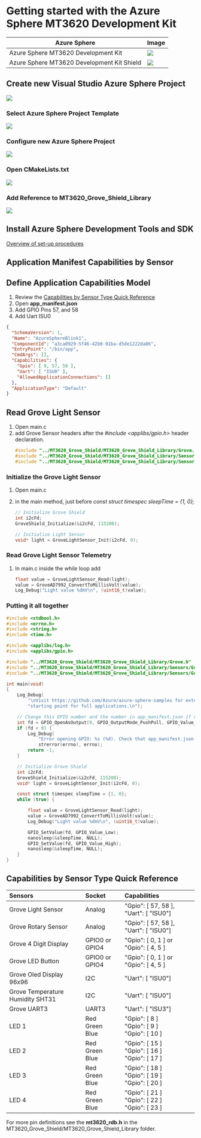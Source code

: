 # Getting started with the Azure Sphere MT3620 Development Kit

| Azure Sphere   |  Image  |
| ---- | ---- |
| Azure Sphere MT3620 Development Kit | ![](resources/azure-sphere-mt3620-dev-kit.jpg) |
| Azure Sphere MT3620 Development Kit Shield | ![](resources/seeed-studio-grove-shield-and-sensors.jpg) |


## Create new Visual Studio Azure Sphere Project


![](resources/vs-create-new-project.png)

### Select Azure Sphere Project Template

![](resources/vs-select-azure-sphere-blink.png)

### Configure new Azure Sphere Project

![](resources/vs-configure-new-project.png)

### Open CMakeLists.txt

![](resources/vs-open-cmakelists.png)

### Add Reference to MT3620_Grove_Shield_Library

![](resources/vs-configure-cmakelists.png)


## Install Azure Sphere Development Tools and SDK

[Overview of set-up procedures](https://docs.microsoft.com/en-au/azure-sphere/install/overview)

## Application Manifest Capabilities by Sensor

## Define Application Capabilities Model

1. Review the [Capabilities by Sensor Type Quick Reference](#capabilities-by-sensor-type-quick-reference)
1. Open **app_manifest.json**
2. Add GPIO Pins 57, and 58
3. Add Uart ISU0

```json
{
  "SchemaVersion": 1,
  "Name": "AzureSphereBlink1",
  "ComponentId": "a3ca0929-5f46-42b0-91ba-d5de1222da86",
  "EntryPoint": "/bin/app",
  "CmdArgs": [],
  "Capabilities": {
    "Gpio": [ 9, 57, 58 ],
    "Uart": [ "ISU0" ],
    "AllowedApplicationConnections": []
  },
  "ApplicationType": "Default"
}
```

## Read Grove Light Sensor

1. Open main.c
2. add Grove Sensor headers after the _#include <applibs/gpio.h>_ header declaration.
    ```c
    #include "../MT3620_Grove_Shield/MT3620_Grove_Shield_Library/Grove.h"
    #include "../MT3620_Grove_Shield/MT3620_Grove_Shield_Library/Sensors/GroveLightSensor.h"
    #include "../MT3620_Grove_Shield/MT3620_Grove_Shield_Library/Sensors/GroveAD7992.h"
    ```

### Initialize the Grove Light Sensor

1. Open main.c
2. in the main method, just before _const struct timespec sleepTime = {1, 0};_

    ```c
    // Initialize Grove Shield
    int i2cFd;
    GroveShield_Initialize(&i2cFd, 115200);

    // Initialize Light Sensor
    void* light = GroveLightSensor_Init(i2cFd, 0);
    ```

### Read Grove Light Sensor Telemetry

1. In main.c inside the _while_ loop add

    ```c
    float value = GroveLightSensor_Read(light);
    value = GroveAD7992_ConvertToMillisVolt(value);
    Log_Debug("Light value %dmV\n", (uint16_t)value);
    ```

### Putting it all together

```c
#include <stdbool.h>
#include <errno.h>
#include <string.h>
#include <time.h>

#include <applibs/log.h>
#include <applibs/gpio.h>

#include "../MT3620_Grove_Shield/MT3620_Grove_Shield_Library/Grove.h"
#include "../MT3620_Grove_Shield/MT3620_Grove_Shield_Library/Sensors/GroveLightSensor.h"
#include "../MT3620_Grove_Shield/MT3620_Grove_Shield_Library/Sensors/GroveAD7992.h"

int main(void)
{
    Log_Debug(
        "\nVisit https://github.com/Azure/azure-sphere-samples for extensible samples to use as a "
        "starting point for full applications.\n");

    // Change this GPIO number and the number in app_manifest.json if required by your hardware.
    int fd = GPIO_OpenAsOutput(9, GPIO_OutputMode_PushPull, GPIO_Value_High);
    if (fd < 0) {
        Log_Debug(
            "Error opening GPIO: %s (%d). Check that app_manifest.json includes the GPIO used.\n",
            strerror(errno), errno);
        return -1;
    }

    // Initialize Grove Shield
    int i2cFd;
    GroveShield_Initialize(&i2cFd, 115200);
    void* light = GroveLightSensor_Init(i2cFd, 0);

    const struct timespec sleepTime = {1, 0};
    while (true) {

        float value = GroveLightSensor_Read(light);
        value = GroveAD7992_ConvertToMillisVolt(value);
        Log_Debug("Light value %dmV\n", (uint16_t)value);

        GPIO_SetValue(fd, GPIO_Value_Low);
        nanosleep(&sleepTime, NULL);
        GPIO_SetValue(fd, GPIO_Value_High);
        nanosleep(&sleepTime, NULL);
    }
}

```

## Capabilities by Sensor Type Quick Reference

| Sensors  | Socket | Capabilities |
| :------------- | :------------- | :----------- |
| Grove Light Sensor  | Analog | "Gpio": [ 57, 58 ], "Uart": [ "ISU0"] |
| Grove Rotary Sensor | Analog | "Gpio": [ 57, 58 ], "Uart": [ "ISU0"] |
| Grove 4 Digit Display | GPIO0 or GPIO4 | "Gpio": [ 0, 1 ] or "Gpio": [ 4, 5 ] |
| Grove LED Button | GPIO0 or GPIO4 |  "Gpio": [ 0, 1 ] or "Gpio": [ 4, 5 ] |
| Grove Oled Display 96x96 | I2C | "Uart": [ "ISU0"]  |
| Grove Temperature Humidity SHT31 | I2C | "Uart": [ "ISU0"] |
| Grove UART3 | UART3 | "Uart": [ "ISU3"] |
| LED 1 | Red <br/> Green <br/> Blue | "Gpio": [ 8 ] <br/> "Gpio": [ 9 ] <br/> "Gpio": [ 10 ] |
| LED 2 | Red <br/> Green <br/> Blue | "Gpio": [ 15 ] <br/> "Gpio": [ 16 ] <br/> "Gpio": [ 17 ] |
| LED 3 | Red <br/> Green <br/> Blue | "Gpio": [ 18 ] <br/> "Gpio": [ 19 ] <br/> "Gpio": [ 20 ] |
| LED 4 | Red <br/> Green <br/> Blue | "Gpio": [ 21 ] <br/> "Gpio": [ 22 ] <br/> "Gpio": [ 23 ] |

For more pin definitions see the __mt3620_rdb.h__ in the MT3620_Grove_Shield/MT3620_Grove_Shield_Library folder.
